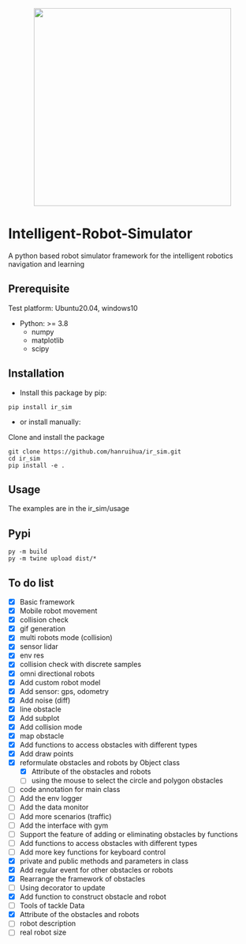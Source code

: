 <div align="center">
<img src="ir_sim/doc/image/IR_SIM_logos/IR_SIM-logos_transparent_clip.png" width = "400" >
</div>

# Intelligent-Robot-Simulator

A python based robot simulator framework for the intelligent robotics navigation and learning

## Prerequisite

Test platform: Ubuntu20.04, windows10

- Python: >= 3.8
    - numpy  
    - matplotlib 
    - scipy

## Installation

- Install this package by pip:

```
pip install ir_sim
```

- or install manually: 

Clone and install the package

```
git clone https://github.com/hanruihua/ir_sim.git    
cd ir_sim   
pip install -e .  
```

## Usage

The examples are in the ir_sim/usage

## Pypi

```
py -m build
py -m twine upload dist/*
```

## To do list

- [x] Basic framework
- [x] Mobile robot movement
- [x] collision check
- [x] gif generation
- [x] multi robots mode (collision)  
- [x] sensor lidar
- [x] env res
- [x] collision check with discrete samples
- [x] omni directional robots
- [x] Add custom robot model
- [x] Add sensor: gps, odometry
- [x] Add noise (diff)
- [x] line obstacle
- [x] Add subplot 
- [x] Add collision mode
- [x] map obstacle
- [x] Add functions to access obstacles with different types
- [x] Add draw points
- [x] reformulate obstacles and robots by Object class 
  - [x] Attribute of the obstacles and robots
  - [ ] using the mouse to select the circle and polygon obstacles
- [ ] code annotation for main class
- [ ] Add the env logger 
- [ ] Add the data monitor
- [ ] Add more scenarios (traffic)
- [ ] Add the interface with gym
- [ ] Support the feature of adding or eliminating obstacles by functions
- [ ] Add functions to access obstacles with different types
- [ ] Add more key functions for keyboard control
- [x] private and public methods and parameters in class
- [x] Add regular event for other obstacles or robots
- [x] Rearrange the framework of obstacles 
- [ ] Using decorator to update
- [x] Add function to construct obstacle and robot
- [ ] Tools of tackle Data 
- [x] Attribute of the obstacles and robots
- [ ] robot description 
- [ ] real robot size 

